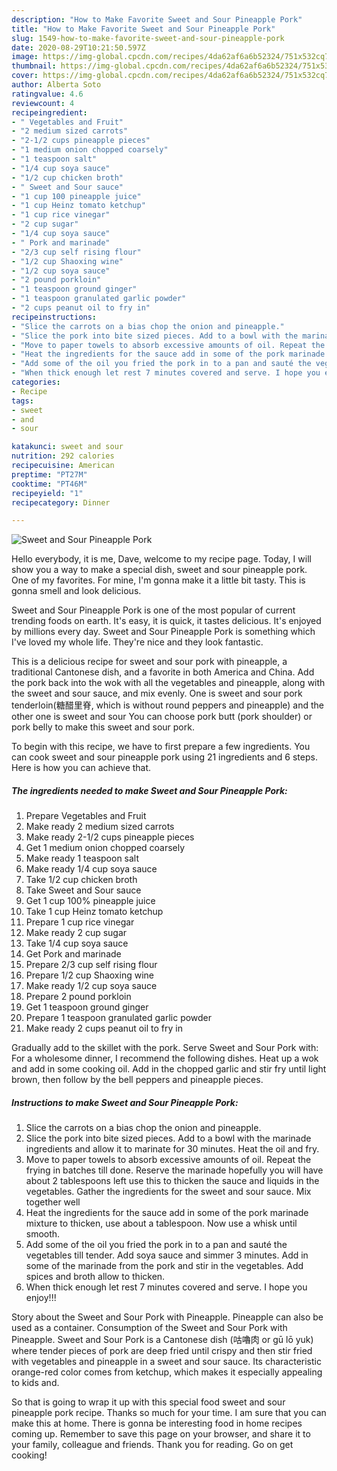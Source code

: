 ```yaml
---
description: "How to Make Favorite Sweet and Sour Pineapple Pork"
title: "How to Make Favorite Sweet and Sour Pineapple Pork"
slug: 1549-how-to-make-favorite-sweet-and-sour-pineapple-pork
date: 2020-08-29T10:21:50.597Z
image: https://img-global.cpcdn.com/recipes/4da62af6a6b52324/751x532cq70/sweet-and-sour-pineapple-pork-recipe-main-photo.jpg
thumbnail: https://img-global.cpcdn.com/recipes/4da62af6a6b52324/751x532cq70/sweet-and-sour-pineapple-pork-recipe-main-photo.jpg
cover: https://img-global.cpcdn.com/recipes/4da62af6a6b52324/751x532cq70/sweet-and-sour-pineapple-pork-recipe-main-photo.jpg
author: Alberta Soto
ratingvalue: 4.6
reviewcount: 4
recipeingredient:
- " Vegetables and Fruit"
- "2 medium sized carrots"
- "2-1/2 cups pineapple pieces"
- "1 medium onion chopped coarsely"
- "1 teaspoon salt"
- "1/4 cup soya sauce"
- "1/2 cup chicken broth"
- " Sweet and Sour sauce"
- "1 cup 100 pineapple juice"
- "1 cup Heinz tomato ketchup"
- "1 cup rice vinegar"
- "2 cup sugar"
- "1/4 cup soya sauce"
- " Pork and marinade"
- "2/3 cup self rising flour"
- "1/2 cup Shaoxing wine"
- "1/2 cup soya sauce"
- "2 pound porkloin"
- "1 teaspoon ground ginger"
- "1 teaspoon granulated garlic powder"
- "2 cups peanut oil to fry in"
recipeinstructions:
- "Slice the carrots on a bias chop the onion and pineapple."
- "Slice the pork into bite sized pieces. Add to a bowl with the marinade ingredients and allow it to marinate for 30 minutes. Heat the oil and fry."
- "Move to paper towels to absorb excessive amounts of oil. Repeat the frying in batches till done. Reserve the marinade hopefully you will have about 2 tablespoons left use this to thicken the sauce and liquids in the vegetables. Gather the ingredients for the sweet and sour sauce. Mix together well"
- "Heat the ingredients for the sauce add in some of the pork marinade mixture to thicken, use about a tablespoon. Now use a whisk until smooth."
- "Add some of the oil you fried the pork in to a pan and sauté the vegetables till tender. Add soya sauce and simmer 3 minutes. Add in some of the marinade from the pork and stir in the vegetables. Add spices and broth allow to thicken."
- "When thick enough let rest 7 minutes covered and serve. I hope you enjoy!!!"
categories:
- Recipe
tags:
- sweet
- and
- sour

katakunci: sweet and sour 
nutrition: 292 calories
recipecuisine: American
preptime: "PT27M"
cooktime: "PT46M"
recipeyield: "1"
recipecategory: Dinner

---
```



![Sweet and Sour Pineapple Pork](https://img-global.cpcdn.com/recipes/4da62af6a6b52324/751x532cq70/sweet-and-sour-pineapple-pork-recipe-main-photo.jpg)

Hello everybody, it is me, Dave, welcome to my recipe page. Today, I will show you a way to make a special dish, sweet and sour pineapple pork. One of my favorites. For mine, I'm gonna make it a little bit tasty. This is gonna smell and look delicious.

Sweet and Sour Pineapple Pork is one of the most popular of current trending foods on earth. It's easy, it is quick, it tastes delicious. It's enjoyed by millions every day. Sweet and Sour Pineapple Pork is something which I've loved my whole life. They're nice and they look fantastic.

This is a delicious recipe for sweet and sour pork with pineapple, a traditional Cantonese dish, and a favorite in both America and China. Add the pork back into the wok with all the vegetables and pineapple, along with the sweet and sour sauce, and mix evenly. One is sweet and sour pork tenderloin(糖醋里脊, which is without round peppers and pineapple) and the other one is sweet and sour You can choose pork butt (pork shoulder) or pork belly to make this sweet and sour pork.


To begin with this recipe, we have to first prepare a few ingredients. You can cook sweet and sour pineapple pork using 21 ingredients and 6 steps. Here is how you can achieve that.

<!--inarticleads1-->

##### The ingredients needed to make Sweet and Sour Pineapple Pork:

1. Prepare  Vegetables and Fruit
1. Make ready 2 medium sized carrots
1. Make ready 2-1/2 cups pineapple pieces
1. Get 1 medium onion chopped coarsely
1. Make ready 1 teaspoon salt
1. Make ready 1/4 cup soya sauce
1. Take 1/2 cup chicken broth
1. Take  Sweet and Sour sauce
1. Get 1 cup 100% pineapple juice
1. Take 1 cup Heinz tomato ketchup
1. Prepare 1 cup rice vinegar
1. Make ready 2 cup sugar
1. Take 1/4 cup soya sauce
1. Get  Pork and marinade
1. Prepare 2/3 cup self rising flour
1. Prepare 1/2 cup Shaoxing wine
1. Make ready 1/2 cup soya sauce
1. Prepare 2 pound porkloin
1. Get 1 teaspoon ground ginger
1. Prepare 1 teaspoon granulated garlic powder
1. Make ready 2 cups peanut oil to fry in


Gradually add to the skillet with the pork. Serve Sweet and Sour Pork with: For a wholesome dinner, I recommend the following dishes. Heat up a wok and add in some cooking oil. Add in the chopped garlic and stir fry until light brown, then follow by the bell peppers and pineapple pieces. 

<!--inarticleads2-->

##### Instructions to make Sweet and Sour Pineapple Pork:

1. Slice the carrots on a bias chop the onion and pineapple.
1. Slice the pork into bite sized pieces. Add to a bowl with the marinade ingredients and allow it to marinate for 30 minutes. Heat the oil and fry.
1. Move to paper towels to absorb excessive amounts of oil. Repeat the frying in batches till done. Reserve the marinade hopefully you will have about 2 tablespoons left use this to thicken the sauce and liquids in the vegetables. Gather the ingredients for the sweet and sour sauce. Mix together well
1. Heat the ingredients for the sauce add in some of the pork marinade mixture to thicken, use about a tablespoon. Now use a whisk until smooth.
1. Add some of the oil you fried the pork in to a pan and sauté the vegetables till tender. Add soya sauce and simmer 3 minutes. Add in some of the marinade from the pork and stir in the vegetables. Add spices and broth allow to thicken.
1. When thick enough let rest 7 minutes covered and serve. I hope you enjoy!!!


Story about the Sweet and Sour Pork with Pineapple. Pineapple can also be used as a container. Consumption of the Sweet and Sour Pork with Pineapple. Sweet and Sour Pork is a Cantonese dish (咕嚕肉 or gū lō yuk) where tender pieces of pork are deep fried until crispy and then stir fried with vegetables and pineapple in a sweet and sour sauce. Its characteristic orange-red color comes from ketchup, which makes it especially appealing to kids and. 

So that is going to wrap it up with this special food sweet and sour pineapple pork recipe. Thanks so much for your time. I am sure that you can make this at home. There is gonna be interesting food in home recipes coming up. Remember to save this page on your browser, and share it to your family, colleague and friends. Thank you for reading. Go on get cooking!
